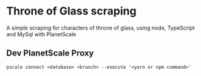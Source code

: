 # Throne of Glass scraping

A simple scraping for characters of throne of glass, using node, TypeScript and MySql with PlanetScale

## Dev PlanetScale Proxy

`pscale connect <database> <branch> --execute '<yarn or npm command>'`
